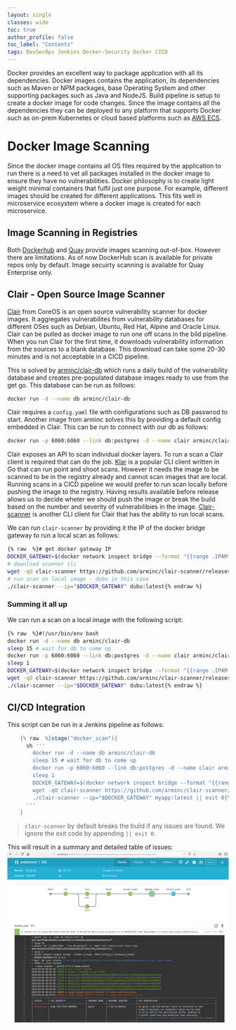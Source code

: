 ```yaml
---
layout: single
classes: wide
toc: true
author_profile: false
toc_label: "Contents"      
tags: DevSecOps Jenkins Docker-Security Docker CICD
---
```

Docker provides an excellent way to package application with all its dependencies. Docker images contains the application, its dependencies such as Maven or NPM packages, base Operating System and other supporting packages such as Java and NodeJS. Build pipeline is setup to create a docker image for code changes. Since the image contains all the dependencies they can be deployed to any platform that supports Docker such as on-prem Kubernetes or cloud based platforms such as [AWS ECS](https://aws.amazon.com/ecs/).

# Docker Image Scanning

Since the docker image contains all OS files required by the application to run there is a need to vet all packages installed in the docker image to ensure they have no vulnerabilities. Docker philosophy is to create light weight minimal containers that fulfil just one purpose. For example, different images should be created for different applications. This fits well in microservice ecosystem where a docker image is created for each microservice.

## Image Scanning in Registries

Both [Dockerhub](https://dockerhub.com) and [Quay](https://quay.io) provide images scanning out-of-box. However there are limitations. As of now DockerHub scan is available for private repos only by default. Image secuirty scanning is available for Quay Enterprise only.

## Clair - Open Source Image Scanner


[Clair](https://github.com/coreos/clair/) from CoreOS is an open source vulnerability scanner for docker images. It aggregates vulnerabilites from vulnerability databases for different OSes such as Debian, Ubuntu, Red Hat, Alpine and Oracle Linux. Clair can be pulled as docker image to run one off scans in the bild pipeline. When you run Clair for the first time, it downloads vulnerability information from the sources to a blank database. This download can take some 20-30 minutes and is not acceptable in a CICD pipeline.

This is solved by [arminc/clair-db](https://cloud.docker.com/repository/docker/arminc/clair-db) which runs a daily build of the vulnerability database and creates pre-populated database images ready to use from the get go. This database can be run as follows:
```bash
docker run -d --name db arminc/clair-db
```

Clair requires a `config.yaml` file with configurations such as DB passwrod to start. Another image from arminc solves this by providing a default config embedded in Clair. This can be run to connect with our db as follows:
```bash
docker run -p 6060:6060 --link db:postgres -d --name clair arminc/clair-local-scan
```

Clair exposes an API to scan individual docker layers. To run a scan a Clair client is required that can do the job. [Klar](https://github.com/optiopay/klar) is a popular CLI client written in Go that can run point and shoot scans. However it needs the image to be scanned to be in the registry already and cannot scan images that are local. Running scans in a CICD pipeline we would prefer to run scan locally before pushing the image to the registry. Having results available before release allows us to decide wheter we should push the image or break the build based on the number and severity of vulnerabilibies in the image. [Clair-scanner](https://github.com/arminc/clair-scanner) is another CLI client for Clair that has the ability to run local scans.

We can run `clair-scanner` by providing it the IP of the docker bridge gateway to run a local scan as follows:
```bash
{% raw  %}# get docker gateway IP
DOCKER_GATEWAY=$(docker network inspect bridge --format "{{range .IPAM.Config}}{{.Gateway}}{{end}}")
# download scanner cli
wget -qO clair-scanner https://github.com/arminc/clair-scanner/releases/download/v8/clair-scanner_linux_amd64 && chmod +x clair-scanner
# run scan on local image - dubu in this case
./clair-scanner --ip="$DOCKER_GATEWAY" dubu:latest{% endraw %}
```

### Summing it all up
We can run a scan on a local image with the following script:
```bash
{% raw  %}#!/usr/bin/env bash
docker run -d --name db arminc/clair-db
sleep 15 # wait for db to come up
docker run -p 6060:6060 --link db:postgres -d --name clair arminc/clair-local-scan
sleep 1
DOCKER_GATEWAY=$(docker network inspect bridge --format "{{range .IPAM.Config}}{{.Gateway}}{{end}}")
wget -qO clair-scanner https://github.com/arminc/clair-scanner/releases/download/v8/clair-scanner_linux_amd64 && chmod +x clair-scanner
./clair-scanner --ip="$DOCKER_GATEWAY" dubu:latest{% endraw %}
```
## CI/CD Integration

This script can be run in a Jenkins pipeline as follows:
```groovy
    {% raw  %}stage("docker_scan"){
      sh '''
        docker run -d --name db arminc/clair-db
        sleep 15 # wait for db to come up
        docker run -p 6060:6060 --link db:postgres -d --name clair arminc/clair-local-scan
        sleep 1
        DOCKER_GATEWAY=$(docker network inspect bridge --format "{{range .IPAM.Config}}{{.Gateway}}{{end}}")
        wget -qO clair-scanner https://github.com/arminc/clair-scanner/releases/download/v8/clair-scanner_linux_amd64 && chmod +x clair-scanner
        ./clair-scanner --ip="$DOCKER_GATEWAY" myapp:latest || exit 0{% endraw %}
      '''
    }
```
> `clair-scanner` by default breaks the build if any issues are found. We ignore the exit code by appending `|| exit 0`.

This will result in a summary and detailed table of issues:
![](/assets/images/docker-scan-with-clair/jenkins_pipeline.png)